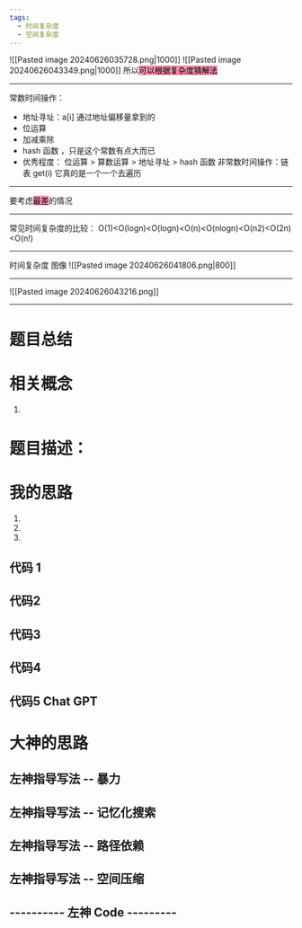```yaml
---
tags:
  - 时间复杂度
  - 空间复杂度
---
```

![[Pasted image 20240626035728.png|1000]]
![[Pasted image 20240626043349.png|1000]]
所以<mark style="background: #FF5582A6;">可以根据复杂度猜解法</mark>

---


常数时间操作：
- 地址寻址：a\[i\] 通过地址偏移量拿到的
- 位运算
- 加减乘除
- hash 函数 ，只是这个常数有点大而已
- 优秀程度：  位运算 > 算数运算 > 地址寻址  > hash 函数
非常数时间操作：链表 get(i) 它真的是一个一个去遍历

---
要考虑<mark style="background: #FF5582A6;">最差</mark>的情况

---
常见时间复杂度的比较：
O(1)<O(logn)<O(logn​)<O(n)<O(nlogn)<O(n2)<O(2n)<O(n!)

---
时间复杂度 图像
![[Pasted image 20240626041806.png|800]]

---
![[Pasted image 20240626043216.png]]

---


# 题目总结

# 相关概念 
1. 
# 题目描述：

# 我的思路
1. 
2. 
3. 

## 代码 1

## 代码2

## 代码3

## 代码4

## 代码5  Chat GPT


# 大神的思路

## 左神指导写法 -- 暴力

## 左神指导写法 --  记忆化搜索

## 左神指导写法 --  路径依赖

## 左神指导写法 --  空间压缩


## ---------- 左神 Code ---------
